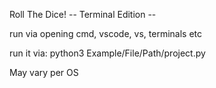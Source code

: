 
 Roll The Dice!    -- Terminal Edition --                                                          





 run via opening cmd, vscode, vs, terminals etc

run it via: 
python3 Example/File/Path/project.py

May vary per OS



